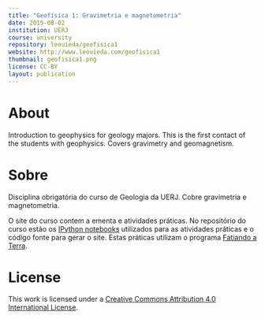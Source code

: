 ```yaml
---
title: "Geofísica 1: Gravimetria e magnetometria"
date: 2015-08-02
institution: UERJ
course: university
repository: leouieda/geofisica1
website: http://www.leouieda.com/geofisica1
thumbnail: geofisica1.png
license: CC-BY
layout: publication
---
```


# About

Introduction to geophysics for geology majors.
This is the first contact of the students with geophysics.
Covers gravimetry and geomagnetism.

# Sobre

Disciplina obrigatória do curso de Geologia da UERJ.
Cobre gravimetria e magnetometria.

O site do curso contem a ementa e atividades práticas.
No repositório do curso estão os
[IPython notebooks](http://ipython.org/notebook.html)
utilizados para as atividades práticas
e o código fonte para gerar o site.
Estas práticas utilizam o programa [Fatiando a
Terra](http://fatiando.org).

# License

This work is licensed under a
[Creative Commons Attribution 4.0 International
License](http://creativecommons.org/licenses/by/4.0/).
